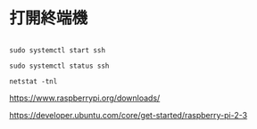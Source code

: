 # 打開終端機

```

sudo systemctl start ssh

sudo systemctl status ssh

netstat -tnl

```

https://www.raspberrypi.org/downloads/

https://developer.ubuntu.com/core/get-started/raspberry-pi-2-3
